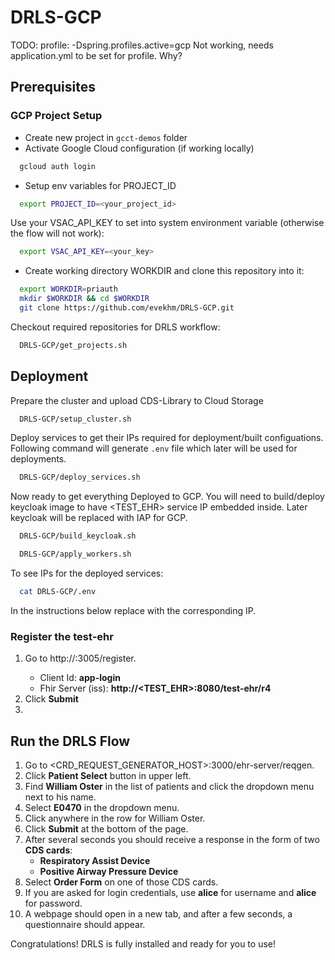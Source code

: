 # DRLS-GCP

TODO:
profile: -Dspring.profiles.active=gcp
Not working, needs application.yml to be set for profile.
Why?

## Prerequisites

### GCP Project Setup
- Create new project in `gcct-demos` folder
- Activate Google Cloud configuration (if working locally)
```sh
  gcloud auth login
```
- Setup env variables for PROJECT_ID
```sh
  export PROJECT_ID=<your_project_id>
```

Use your VSAC_API_KEY to set into system environment variable (otherwise the flow will not work):

```sh
  export VSAC_API_KEY=<your_key>
```

- Create working directory WORKDIR  and clone this repository into it:

```sh
  export WORKDIR=priauth
  mkdir $WORKDIR && cd $WORKDIR
  git clone https://github.com/evekhm/DRLS-GCP.git
```

Checkout required repositories for DRLS workflow:

```sh
  DRLS-GCP/get_projects.sh
```

## Deployment

Prepare the cluster and upload CDS-Library to Cloud Storage

```sh
  DRLS-GCP/setup_cluster.sh
```

Deploy services to get their IPs required for deployment/built configuations.
Following command will generate `.env` file which later will be used for deployments. 

```sh
  DRLS-GCP/deploy_services.sh
```

Now ready to get everything Deployed to GCP.
You will need to build/deploy keycloak image to have <TEST_EHR> service IP embedded inside.
Later keycloak will be replaced with IAP for GCP.

```sh
  DRLS-GCP/build_keycloak.sh
```


```sh
  DRLS-GCP/apply_workers.sh
```

To see IPs for the deployed services:
```sh
  cat DRLS-GCP/.env
```

In the instructions below replace <APPLICATION> with the corresponding IP.

### Register the test-ehr

1. Go to http://<DTR>:3005/register.
   - Client Id: **app-login**
   - Fhir Server (iss): **http://<TEST_EHR>:8080/test-ehr/r4**
2. Click **Submit**
3. 
## Run the DRLS Flow 
1. Go to <CRD_REQUEST_GENERATOR_HOST>:3000/ehr-server/reqgen.
2. Click **Patient Select** button in upper left.
3. Find **William Oster** in the list of patients and click the dropdown menu next to his name.
4. Select **E0470** in the dropdown menu.
5. Click anywhere in the row for William Oster.
6. Click **Submit** at the bottom of the page.
7. After several seconds you should receive a response in the form of two **CDS cards**:
    - **Respiratory Assist Device**
    - **Positive Airway Pressure Device**
8. Select **Order Form** on one of those CDS cards.
9. If you are asked for login credentials, use **alice** for username and **alice** for password.
10. A webpage should open in a new tab, and after a few seconds, a questionnaire should appear.

Congratulations! DRLS is fully installed and ready for you to use!